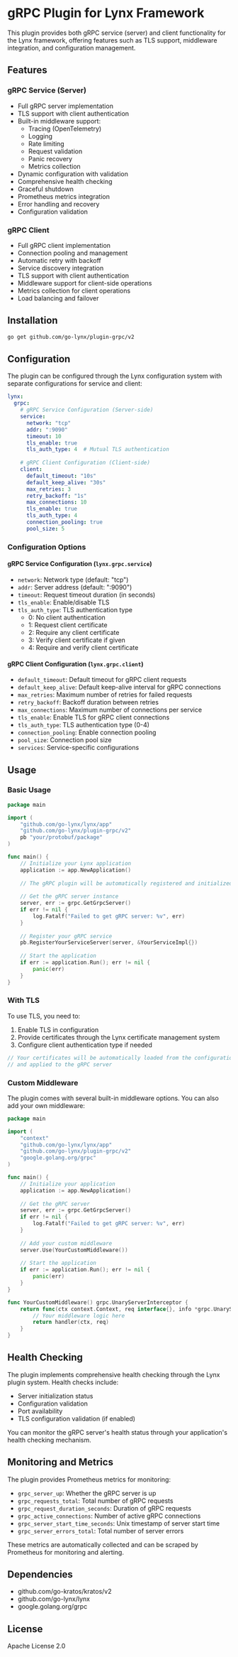 # gRPC Plugin for Lynx Framework

This plugin provides both gRPC service (server) and client functionality for the Lynx framework, offering features such as TLS support, middleware integration, and configuration management.

## Features

### gRPC Service (Server)
- Full gRPC server implementation
- TLS support with client authentication
- Built-in middleware support:
  - Tracing (OpenTelemetry)
  - Logging
  - Rate limiting
  - Request validation
  - Panic recovery
  - Metrics collection
- Dynamic configuration with validation
- Comprehensive health checking
- Graceful shutdown
- Prometheus metrics integration
- Error handling and recovery
- Configuration validation

### gRPC Client
- Full gRPC client implementation
- Connection pooling and management
- Automatic retry with backoff
- Service discovery integration
- TLS support with client authentication
- Middleware support for client-side operations
- Metrics collection for client operations
- Load balancing and failover

## Installation

```bash
go get github.com/go-lynx/plugin-grpc/v2
```

## Configuration

The plugin can be configured through the Lynx configuration system with separate configurations for service and client:

```yaml
lynx:
  grpc:
    # gRPC Service Configuration (Server-side)
    service:
      network: "tcp"
      addr: ":9090"
      timeout: 10
      tls_enable: true
      tls_auth_type: 4  # Mutual TLS authentication
    
    # gRPC Client Configuration (Client-side)
    client:
      default_timeout: "10s"
      default_keep_alive: "30s"
      max_retries: 3
      retry_backoff: "1s"
      max_connections: 10
      tls_enable: true
      tls_auth_type: 4
      connection_pooling: true
      pool_size: 5
```

### Configuration Options

#### gRPC Service Configuration (`lynx.grpc.service`)

- `network`: Network type (default: "tcp")
- `addr`: Server address (default: ":9090")
- `timeout`: Request timeout duration (in seconds)
- `tls_enable`: Enable/disable TLS
- `tls_auth_type`: TLS authentication type
  - 0: No client authentication
  - 1: Request client certificate
  - 2: Require any client certificate
  - 3: Verify client certificate if given
  - 4: Require and verify client certificate

#### gRPC Client Configuration (`lynx.grpc.client`)

- `default_timeout`: Default timeout for gRPC client requests
- `default_keep_alive`: Default keep-alive interval for gRPC connections
- `max_retries`: Maximum number of retries for failed requests
- `retry_backoff`: Backoff duration between retries
- `max_connections`: Maximum number of connections per service
- `tls_enable`: Enable TLS for gRPC client connections
- `tls_auth_type`: TLS authentication type (0-4)
- `connection_pooling`: Enable connection pooling
- `pool_size`: Connection pool size
- `services`: Service-specific configurations

## Usage

### Basic Usage

```go
package main

import (
    "github.com/go-lynx/lynx/app"
    "github.com/go-lynx/plugin-grpc/v2"
    pb "your/protobuf/package"
)

func main() {
    // Initialize your Lynx application
    application := app.NewApplication()
    
    // The gRPC plugin will be automatically registered and initialized
    
    // Get the gRPC server instance
    server, err := grpc.GetGrpcServer()
    if err != nil {
        log.Fatalf("Failed to get gRPC server: %v", err)
    }
    
    // Register your gRPC service
    pb.RegisterYourServiceServer(server, &YourServiceImpl{})
    
    // Start the application
    if err := application.Run(); err != nil {
        panic(err)
    }
}
```

### With TLS

To use TLS, you need to:

1. Enable TLS in configuration
2. Provide certificates through the Lynx certificate management system
3. Configure client authentication type if needed

```go
// Your certificates will be automatically loaded from the configuration
// and applied to the gRPC server
```

### Custom Middleware

The plugin comes with several built-in middleware options. You can also add your own middleware:

```go
package main

import (
    "context"
    "github.com/go-lynx/lynx/app"
    "github.com/go-lynx/plugin-grpc/v2"
    "google.golang.org/grpc"
)

func main() {
    // Initialize your application
    application := app.NewApplication()
    
    // Get the gRPC server
    server, err := grpc.GetGrpcServer()
    if err != nil {
        log.Fatalf("Failed to get gRPC server: %v", err)
    }
    
    // Add your custom middleware
    server.Use(YourCustomMiddleware())
    
    // Start the application
    if err := application.Run(); err != nil {
        panic(err)
    }
}

func YourCustomMiddleware() grpc.UnaryServerInterceptor {
    return func(ctx context.Context, req interface{}, info *grpc.UnaryServerInfo, handler grpc.UnaryHandler) (interface{}, error) {
        // Your middleware logic here
        return handler(ctx, req)
    }
}
```

## Health Checking

The plugin implements comprehensive health checking through the Lynx plugin system. Health checks include:

- Server initialization status
- Configuration validation
- Port availability
- TLS configuration validation (if enabled)

You can monitor the gRPC server's health status through your application's health checking mechanism.

## Monitoring and Metrics

The plugin provides Prometheus metrics for monitoring:

- `grpc_server_up`: Whether the gRPC server is up
- `grpc_requests_total`: Total number of gRPC requests
- `grpc_request_duration_seconds`: Duration of gRPC requests
- `grpc_active_connections`: Number of active gRPC connections
- `grpc_server_start_time_seconds`: Unix timestamp of server start time
- `grpc_server_errors_total`: Total number of server errors

These metrics are automatically collected and can be scraped by Prometheus for monitoring and alerting.

## Dependencies

- github.com/go-kratos/kratos/v2
- github.com/go-lynx/lynx
- google.golang.org/grpc

## License

Apache License 2.0
